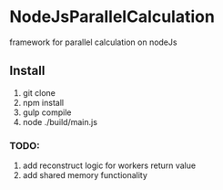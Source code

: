# NodeJsParallelCalculation
framework for parallel calculation on nodeJs
## Install
1. git clone
2. npm install
3. gulp compile
4. node ./build/main.js
### TODO:
1. add reconstruct logic for workers return value
2. add shared memory functionality
